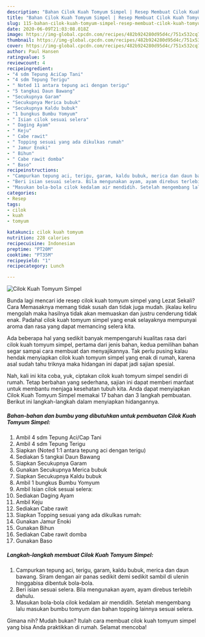 ```yaml
---
description: "Bahan Cilok Kuah Tomyum Simpel | Resep Membuat Cilok Kuah Tomyum Simpel Yang Menggugah Selera"
title: "Bahan Cilok Kuah Tomyum Simpel | Resep Membuat Cilok Kuah Tomyum Simpel Yang Menggugah Selera"
slug: 115-bahan-cilok-kuah-tomyum-simpel-resep-membuat-cilok-kuah-tomyum-simpel-yang-menggugah-selera
date: 2020-06-09T21:03:08.018Z
image: https://img-global.cpcdn.com/recipes/482b924280d95d4c/751x532cq70/cilok-kuah-tomyum-simpel-foto-resep-utama.jpg
thumbnail: https://img-global.cpcdn.com/recipes/482b924280d95d4c/751x532cq70/cilok-kuah-tomyum-simpel-foto-resep-utama.jpg
cover: https://img-global.cpcdn.com/recipes/482b924280d95d4c/751x532cq70/cilok-kuah-tomyum-simpel-foto-resep-utama.jpg
author: Paul Hansen
ratingvalue: 5
reviewcount: 4
recipeingredient:
- "4 sdm Tepung AciCap Tani"
- "4 sdm Tepung Terigu"
- " Noted 11 antara tepung aci dengan terigu"
- "5 tangkai Daun Bawang"
- "Secukupnya Garam"
- "Secukupnya Merica bubuk"
- "Secukupnya Kaldu bubuk"
- "1 bungkus Bumbu Yomyum"
- " Isian cilok sesuai selera"
- " Daging Ayam"
- " Keju"
- " Cabe rawit"
- " Topping sesuai yang ada dikulkas rumah"
- " Jamur Enoki"
- " Bihun"
- " Cabe rawit domba"
- " Baso"
recipeinstructions:
- "Campurkan tepung aci, terigu, garam, kaldu bubuk, merica dan daun bawang. Siram dengan air panas sedikit demi sedikit sambil di ulenin hinggabisa dibentuk bola-bola."
- "Beri isian sesuai selera. Bila mengunakan ayam, ayam direbus terlebih dahulu."
- "Masukan bola-bola cilok kedalam air mendidih. Setelah mengembang lalu masukan bumbu tomyum dan bahan topping lainnya sesuai selera."
categories:
- Resep
tags:
- cilok
- kuah
- tomyum

katakunci: cilok kuah tomyum 
nutrition: 228 calories
recipecuisine: Indonesian
preptime: "PT20M"
cooktime: "PT35M"
recipeyield: "1"
recipecategory: Lunch

---
```



![Cilok Kuah Tomyum Simpel](https://img-global.cpcdn.com/recipes/482b924280d95d4c/751x532cq70/cilok-kuah-tomyum-simpel-foto-resep-utama.jpg)

Bunda lagi mencari ide resep cilok kuah tomyum simpel yang Lezat Sekali? Cara Memasaknya memang tidak susah dan tidak juga mudah. jikalau keliru mengolah maka hasilnya tidak akan memuaskan dan justru cenderung tidak enak. Padahal cilok kuah tomyum simpel yang enak selayaknya mempunyai aroma dan rasa yang dapat memancing selera kita.



Ada beberapa hal yang sedikit banyak mempengaruhi kualitas rasa dari cilok kuah tomyum simpel, pertama dari jenis bahan, kedua pemilihan bahan segar sampai cara membuat dan menyajikannya. Tak perlu pusing kalau hendak menyiapkan cilok kuah tomyum simpel yang enak di rumah, karena asal sudah tahu triknya maka hidangan ini dapat jadi sajian spesial.


Nah, kali ini kita coba, yuk, ciptakan cilok kuah tomyum simpel sendiri di rumah. Tetap berbahan yang sederhana, sajian ini dapat memberi manfaat untuk membantu menjaga kesehatan tubuh kita. Anda dapat menyiapkan Cilok Kuah Tomyum Simpel memakai 17 bahan dan 3 langkah pembuatan. Berikut ini langkah-langkah dalam menyiapkan hidangannya.

<!--inarticleads1-->

##### Bahan-bahan dan bumbu yang dibutuhkan untuk pembuatan Cilok Kuah Tomyum Simpel:

1. Ambil 4 sdm Tepung Aci/Cap Tani
1. Ambil 4 sdm Tepung Terigu
1. Siapkan  (Noted 1:1 antara tepung aci dengan terigu)
1. Sediakan 5 tangkai Daun Bawang
1. Siapkan Secukupnya Garam
1. Gunakan Secukupnya Merica bubuk
1. Siapkan Secukupnya Kaldu bubuk
1. Ambil 1 bungkus Bumbu Yomyum
1. Ambil  Isian cilok sesuai selera:
1. Sediakan  Daging Ayam
1. Ambil  Keju
1. Sediakan  Cabe rawit
1. Siapkan  Topping sesuai yang ada dikulkas rumah:
1. Gunakan  Jamur Enoki
1. Gunakan  Bihun
1. Sediakan  Cabe rawit domba
1. Gunakan  Baso




<!--inarticleads2-->

##### Langkah-langkah membuat Cilok Kuah Tomyum Simpel:

1. Campurkan tepung aci, terigu, garam, kaldu bubuk, merica dan daun bawang. Siram dengan air panas sedikit demi sedikit sambil di ulenin hinggabisa dibentuk bola-bola.
1. Beri isian sesuai selera. Bila mengunakan ayam, ayam direbus terlebih dahulu.
1. Masukan bola-bola cilok kedalam air mendidih. Setelah mengembang lalu masukan bumbu tomyum dan bahan topping lainnya sesuai selera.




Gimana nih? Mudah bukan? Itulah cara membuat cilok kuah tomyum simpel yang bisa Anda praktikkan di rumah. Selamat mencoba!
